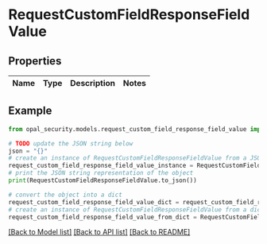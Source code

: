 # RequestCustomFieldResponseFieldValue


## Properties

Name | Type | Description | Notes
------------ | ------------- | ------------- | -------------

## Example

```python
from opal_security.models.request_custom_field_response_field_value import RequestCustomFieldResponseFieldValue

# TODO update the JSON string below
json = "{}"
# create an instance of RequestCustomFieldResponseFieldValue from a JSON string
request_custom_field_response_field_value_instance = RequestCustomFieldResponseFieldValue.from_json(json)
# print the JSON string representation of the object
print(RequestCustomFieldResponseFieldValue.to_json())

# convert the object into a dict
request_custom_field_response_field_value_dict = request_custom_field_response_field_value_instance.to_dict()
# create an instance of RequestCustomFieldResponseFieldValue from a dict
request_custom_field_response_field_value_from_dict = RequestCustomFieldResponseFieldValue.from_dict(request_custom_field_response_field_value_dict)
```
[[Back to Model list]](../README.md#documentation-for-models) [[Back to API list]](../README.md#documentation-for-api-endpoints) [[Back to README]](../README.md)


